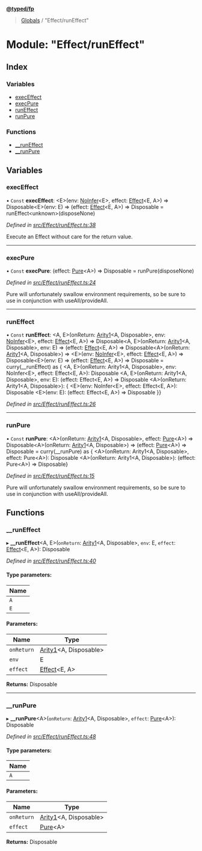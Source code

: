 **[@typed/fp](../README.md)**

> [Globals](../globals.md) / "Effect/runEffect"

# Module: "Effect/runEffect"

## Index

### Variables

* [execEffect](_effect_runeffect_.md#execeffect)
* [execPure](_effect_runeffect_.md#execpure)
* [runEffect](_effect_runeffect_.md#runeffect)
* [runPure](_effect_runeffect_.md#runpure)

### Functions

* [\_\_runEffect](_effect_runeffect_.md#__runeffect)
* [\_\_runPure](_effect_runeffect_.md#__runpure)

## Variables

### execEffect

• `Const` **execEffect**: \<E>(env: [NoInfer](_common_types_.md#noinfer)\<E>, effect: [Effect](_effect_effect_.effect.md)\<E, A>) => Disposable\<E>(env: E) => (effect: [Effect](_effect_effect_.effect.md)\<E, A>) => Disposable = runEffect\<unknown>(disposeNone)

*Defined in [src/Effect/runEffect.ts:38](https://github.com/TylorS/typed-fp/blob/f27ba3e/src/Effect/runEffect.ts#L38)*

Execute an Effect without care for the return value.

___

### execPure

• `Const` **execPure**: (effect: [Pure](_effect_effect_.md#pure)\<A>) => Disposable = runPure(disposeNone)

*Defined in [src/Effect/runEffect.ts:24](https://github.com/TylorS/typed-fp/blob/f27ba3e/src/Effect/runEffect.ts#L24)*

Pure will unfortunately swallow environment requirements, so be sure
to use in conjunction with useAll/provideAll.

___

### runEffect

• `Const` **runEffect**: \<A, E>(onReturn: [Arity1](_common_types_.md#arity1)\<A, Disposable>, env: [NoInfer](_common_types_.md#noinfer)\<E>, effect: [Effect](_effect_effect_.effect.md)\<E, A>) => Disposable\<A, E>(onReturn: [Arity1](_common_types_.md#arity1)\<A, Disposable>, env: E) => (effect: [Effect](_effect_effect_.effect.md)\<E, A>) => Disposable\<A>(onReturn: [Arity1](_common_types_.md#arity1)\<A, Disposable>) => \<E>(env: [NoInfer](_common_types_.md#noinfer)\<E>, effect: [Effect](_effect_effect_.effect.md)\<E, A>) => Disposable\<E>(env: E) => (effect: [Effect](_effect_effect_.effect.md)\<E, A>) => Disposable = curry(\_\_runEffect) as { \<A, E>(onReturn: Arity1\<A, Disposable>, env: NoInfer\<E>, effect: Effect\<E, A>): Disposable \<A, E>(onReturn: Arity1\<A, Disposable>, env: E): (effect: Effect\<E, A>) => Disposable \<A>(onReturn: Arity1\<A, Disposable>): { \<E>(env: NoInfer\<E>, effect: Effect\<E, A>): Disposable \<E>(env: E): (effect: Effect\<E, A>) => Disposable }}

*Defined in [src/Effect/runEffect.ts:26](https://github.com/TylorS/typed-fp/blob/f27ba3e/src/Effect/runEffect.ts#L26)*

___

### runPure

• `Const` **runPure**: \<A>(onReturn: [Arity1](_common_types_.md#arity1)\<A, Disposable>, effect: [Pure](_effect_effect_.md#pure)\<A>) => Disposable\<A>(onReturn: [Arity1](_common_types_.md#arity1)\<A, Disposable>) => (effect: [Pure](_effect_effect_.md#pure)\<A>) => Disposable = curry(\_\_runPure) as { \<A>(onReturn: Arity1\<A, Disposable>, effect: Pure\<A>): Disposable \<A>(onReturn: Arity1\<A, Disposable>): (effect: Pure\<A>) => Disposable}

*Defined in [src/Effect/runEffect.ts:15](https://github.com/TylorS/typed-fp/blob/f27ba3e/src/Effect/runEffect.ts#L15)*

Pure will unfortunately swallow environment requirements, so be sure
to use in conjunction with useAll/provideAll.

## Functions

### \_\_runEffect

▸ **__runEffect**\<A, E>(`onReturn`: [Arity1](_common_types_.md#arity1)\<A, Disposable>, `env`: E, `effect`: [Effect](_effect_effect_.effect.md)\<E, A>): Disposable

*Defined in [src/Effect/runEffect.ts:40](https://github.com/TylorS/typed-fp/blob/f27ba3e/src/Effect/runEffect.ts#L40)*

#### Type parameters:

Name |
------ |
`A` |
`E` |

#### Parameters:

Name | Type |
------ | ------ |
`onReturn` | [Arity1](_common_types_.md#arity1)\<A, Disposable> |
`env` | E |
`effect` | [Effect](_effect_effect_.effect.md)\<E, A> |

**Returns:** Disposable

___

### \_\_runPure

▸ **__runPure**\<A>(`onReturn`: [Arity1](_common_types_.md#arity1)\<A, Disposable>, `effect`: [Pure](_effect_effect_.md#pure)\<A>): Disposable

*Defined in [src/Effect/runEffect.ts:48](https://github.com/TylorS/typed-fp/blob/f27ba3e/src/Effect/runEffect.ts#L48)*

#### Type parameters:

Name |
------ |
`A` |

#### Parameters:

Name | Type |
------ | ------ |
`onReturn` | [Arity1](_common_types_.md#arity1)\<A, Disposable> |
`effect` | [Pure](_effect_effect_.md#pure)\<A> |

**Returns:** Disposable
